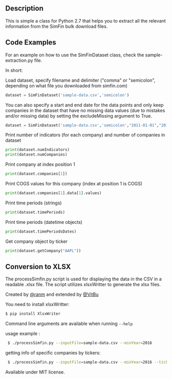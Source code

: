 ## Description

This is simple a class for Python 2.7 that helps you to extract all the relevant information from the SimFin bulk download files.

## Code Examples

For an example on how to use the SimFinDataset class, check the sample-extraction.py file.


In short:

Load dataset, specify filename and delimiter ("comma" or "semicolon", depending on what file you downloaded from simfin.com)
```python
dataset = SimFinDataset('sample-data.csv','semicolon')
```

You can also specify a start and end date for the data points and only keep companies in the dataset that have no missing data values (due to mistakes and/or missing data) by setting the excludeMissing argument to True.
```python
dataset = SimFinDataset('sample-data.csv','semicolon',"2011-01-01","2016-12-31",True)
```

Print number of indicators (for each company) and number of companies in dataset
```python
print(dataset.numIndicators)
print(dataset.numCompanies)
```

Print company at index position 1
```python
print(dataset.companies[1])
```

Print COGS values for this company (index at position 1 is COGS)
```python
print(dataset.companies[1].data[1].values)
```

Print time periods (strings)
```python
print(dataset.timePeriods)
```

Print time periods (datetime objects)
```python
print(dataset.timePeriodsDates)
```

Get company object by ticker
```python
print(dataset.getCompany("AAPL"))
```

## Conversion to XLSX

The processSimfin.py script is used for displaying the data in the CSV in a readable .xlsx file. The script utilizes xlsxWritter to generate the xlsx files. 

Created by <a href="https://github.com/ranm">@ranm</a> and extended by <a href="https://github.com/VitBu">@VitBu</a>

You need to install xlsxWritter:

```bash
$ pip install XlsxWriter
```


Command line arguments are available when running ```--help```

usage example : 

```bash
 $ ./processSimfin.py --inputFile=sample-data.csv --minYear=2016
 ```
 
 getting info of specific companies  by tickers: 

```bash
 $ ./processSimfin.py --inputFile=sample-data.csv --minYear=2016 --tickers=AAPL,MSFT
 ```


Available under MIT license.